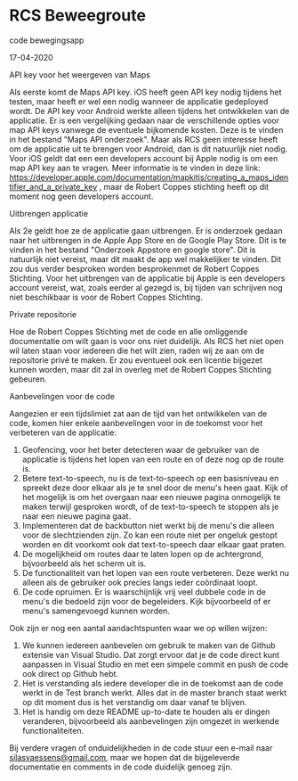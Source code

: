 # RCS Beweegroute
code bewegingsapp

17-04-2020

API key voor het weergeven van Maps 

Als eerste komt de Maps API key. iOS heeft geen API key nodig tijdens het testen, maar heeft er wel een nodig wanneer de 
applicatie gedeployed wordt. De API key voor Android werkte alleen tijdens het ontwikkelen van de applicatie. Er is een
vergelijking gedaan naar de verschillende opties voor map API keys vanwege de eventuele bijkomende kosten. Deze is te vinden in het bestand "Maps API onderzoek". Maar als RCS geen interesse heeft om de applicatie uit te brengen voor Android, dan is dit natuurlijk niet nodig. Voor iOS geldt dat een een developers account bij Apple nodig is om een map API key aan te vragen. Meer informatie
is te vinden in deze link: https://developer.apple.com/documentation/mapkitjs/creating_a_maps_identifier_and_a_private_key , maar 
de Robert Coppes stichting heeft op dit moment nog geen developers account.


Uitbrengen applicatie

Als 2e geldt hoe ze de applicatie gaan uitbrengen. Er is onderzoek gedaan naar het uitbrengen in de Apple App Store en de 
Google Play Store. Dit is te vinden in het bestand "Onderzoek Appstore en google store". Dit is natuurlijk niet vereist,
maar dit maakt de app wel makkelijker te vinden. Dit zou dus verder besproken worden besprokenmet de Robert Coppes Stichting. Voor
het uitbrengen van de applicatie bij Apple is een developers account vereist, wat, zoals eerder al gezegd is, bij tijden van schrijven
nog niet beschikbaar is voor de Robert Coppes Stichting.

Private repositorie

Hoe de Robert Coppes Stichting met de code en alle omliggende documentatie om wilt gaan is voor ons niet duidelijk. Als RCS het niet open wil laten staan voor iedereen die het wilt zien, raden wij ze aan om de repositorie privé te maken. Er zou eventueel ook
een licentie bijgezet kunnen worden, maar dit zal in overleg met de Robert Coppes Stichting gebeuren.


Aanbevelingen voor de code

Aangezien er een tijdslimiet zat aan de tijd van het ontwikkelen van de code, komen hier enkele aanbevelingen voor in de toekomst
voor het verbeteren van de applicatie:

1. Geofencing, voor het beter detecteren waar de gebruiker van de applicatie is tijdens het lopen van een route en of deze 
nog op de route is.
2. Betere text-to-speech, nu is de text-to-speech op een basisniveau en spreekt deze door elkaar als je te snel door de menu's heen gaat. Kijk of het mogelijk is om het overgaan naar een nieuwe pagina onmogelijk te maken terwijl gesproken wordt, of de text-to-speech te stoppen als je naar een nieuwe pagina gaat.
3. Implementeren dat de backbutton niet werkt bij de menu's die alleen voor de slechtzienden zijn. Zo kan een route niet per ongeluk 
gestopt worden en dit voorkomt ook dat text-to-speech daar elkaar gaat praten.
4. De mogelijkheid om routes daar te laten lopen op de achtergrond, bijvoorbeeld als het scherm uit is.
5. De functionaliteit van het lopen van een route verbeteren. Deze werkt nu alleen als de gebruiker ook precies langs ieder coördinaat
loopt.
6. De code opruimen. Er is waarschijnlijk vrij veel dubbele code in de menu's die bedoeld zijn voor de begeleiders. Kijk bijvoorbeeld of er menu's samengevoegd kunnen worden.

Ook zijn er nog een aantal aandachtspunten waar we op willen wijzen:
1. We kunnen iedereen aanbevelen om gebruik te maken van de Github extensie van Visual Studio. Dat zorgt ervoor dat je de code direct kunt aanpassen in Visual Studio en met een simpele commit en push de code ook direct op Github hebt.
2. Het is verstanding als iedere developer die in de toekomst aan de code werkt in de Test branch werkt. Alles dat in de master branch staat werkt op dit moment dus is het verstandig om daar vanaf te blijven.
3. Het is handig om deze README up-to-date te houden als er dingen veranderen, bijvoorbeeld als aanbevelingen zijn omgezet in werkende functionaliteiten.

Bij verdere vragen of onduidelijkheden in de code stuur een e-mail naar silasvaessens@gmail.com, maar we hopen dat de bijgeleverde documentatie en comments in de code duidelijk genoeg zijn.
